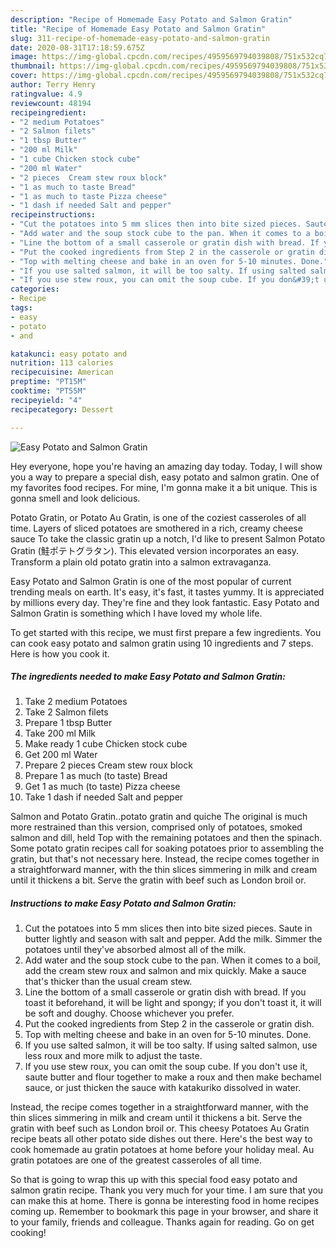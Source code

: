 ```yaml
---
description: "Recipe of Homemade Easy Potato and Salmon Gratin"
title: "Recipe of Homemade Easy Potato and Salmon Gratin"
slug: 311-recipe-of-homemade-easy-potato-and-salmon-gratin
date: 2020-08-31T17:18:59.675Z
image: https://img-global.cpcdn.com/recipes/4959569794039808/751x532cq70/easy-potato-and-salmon-gratin-recipe-main-photo.jpg
thumbnail: https://img-global.cpcdn.com/recipes/4959569794039808/751x532cq70/easy-potato-and-salmon-gratin-recipe-main-photo.jpg
cover: https://img-global.cpcdn.com/recipes/4959569794039808/751x532cq70/easy-potato-and-salmon-gratin-recipe-main-photo.jpg
author: Terry Henry
ratingvalue: 4.9
reviewcount: 48194
recipeingredient:
- "2 medium Potatoes"
- "2 Salmon filets"
- "1 tbsp Butter"
- "200 ml Milk"
- "1 cube Chicken stock cube"
- "200 ml Water"
- "2 pieces  Cream stew roux block"
- "1 as much to taste Bread"
- "1 as much to taste Pizza cheese"
- "1 dash if needed Salt and pepper"
recipeinstructions:
- "Cut the potatoes into 5 mm slices then into bite sized pieces. Saute in butter lightly and season with salt and pepper. Add the milk. Simmer the potatoes until they&#39;ve absorbed almost all of the milk."
- "Add water and the soup stock cube to the pan. When it comes to a boil, add the cream stew roux and salmon and mix quickly. Make a sauce that&#39;s thicker than the usual cream stew."
- "Line the bottom of a small casserole or gratin dish with bread. If you toast it beforehand, it will be light and spongy; if you don&#39;t toast it, it will be soft and doughy. Choose whichever you prefer."
- "Put the cooked ingredients from Step 2 in the casserole or gratin dish."
- "Top with melting cheese and bake in an oven for 5-10 minutes. Done."
- "If you use salted salmon, it will be too salty. If using salted salmon, use less roux and more milk to adjust the taste."
- "If you use stew roux, you can omit the soup cube. If you don&#39;t use it, saute butter and flour together to make a roux and then make bechamel sauce, or just thicken the sauce with katakuriko dissolved in water."
categories:
- Recipe
tags:
- easy
- potato
- and

katakunci: easy potato and 
nutrition: 113 calories
recipecuisine: American
preptime: "PT15M"
cooktime: "PT55M"
recipeyield: "4"
recipecategory: Dessert

---
```



![Easy Potato and Salmon Gratin](https://img-global.cpcdn.com/recipes/4959569794039808/751x532cq70/easy-potato-and-salmon-gratin-recipe-main-photo.jpg)

Hey everyone, hope you're having an amazing day today. Today, I will show you a way to prepare a special dish, easy potato and salmon gratin. One of my favorites food recipes. For mine, I'm gonna make it a bit unique. This is gonna smell and look delicious.

Potato Gratin, or Potato Au Gratin, is one of the coziest casseroles of all time. Layers of sliced potatoes are smothered in a rich, creamy cheese sauce To take the classic gratin up a notch, I&#39;d like to present Salmon Potato Gratin (鮭ポテトグラタン). This elevated version incorporates an easy. Transform a plain old potato gratin into a salmon extravaganza.

Easy Potato and Salmon Gratin is one of the most popular of current trending meals on earth. It's easy, it's fast, it tastes yummy. It is appreciated by millions every day. They're fine and they look fantastic. Easy Potato and Salmon Gratin is something which I have loved my whole life.


To get started with this recipe, we must first prepare a few ingredients. You can cook easy potato and salmon gratin using 10 ingredients and 7 steps. Here is how you cook it.

<!--inarticleads1-->

##### The ingredients needed to make Easy Potato and Salmon Gratin:

1. Take 2 medium Potatoes
1. Take 2 Salmon filets
1. Prepare 1 tbsp Butter
1. Take 200 ml Milk
1. Make ready 1 cube Chicken stock cube
1. Get 200 ml Water
1. Prepare 2 pieces  Cream stew roux block
1. Prepare 1 as much (to taste) Bread
1. Get 1 as much (to taste) Pizza cheese
1. Take 1 dash if needed Salt and pepper


Salmon and Potato Gratin..potato gratin and quiche The original is much more restrained than this version, comprised only of potatoes, smoked salmon and dill, held Top with the remaining potatoes and then the spinach. Some potato gratin recipes call for soaking potatoes prior to assembling the gratin, but that&#39;s not necessary here. Instead, the recipe comes together in a straightforward manner, with the thin slices simmering in milk and cream until it thickens a bit. Serve the gratin with beef such as London broil or. 

<!--inarticleads2-->

##### Instructions to make Easy Potato and Salmon Gratin:

1. Cut the potatoes into 5 mm slices then into bite sized pieces. Saute in butter lightly and season with salt and pepper. Add the milk. Simmer the potatoes until they&#39;ve absorbed almost all of the milk.
1. Add water and the soup stock cube to the pan. When it comes to a boil, add the cream stew roux and salmon and mix quickly. Make a sauce that&#39;s thicker than the usual cream stew.
1. Line the bottom of a small casserole or gratin dish with bread. If you toast it beforehand, it will be light and spongy; if you don&#39;t toast it, it will be soft and doughy. Choose whichever you prefer.
1. Put the cooked ingredients from Step 2 in the casserole or gratin dish.
1. Top with melting cheese and bake in an oven for 5-10 minutes. Done.
1. If you use salted salmon, it will be too salty. If using salted salmon, use less roux and more milk to adjust the taste.
1. If you use stew roux, you can omit the soup cube. If you don&#39;t use it, saute butter and flour together to make a roux and then make bechamel sauce, or just thicken the sauce with katakuriko dissolved in water.


Instead, the recipe comes together in a straightforward manner, with the thin slices simmering in milk and cream until it thickens a bit. Serve the gratin with beef such as London broil or. This cheesy Potatoes Au Gratin recipe beats all other potato side dishes out there. Here&#39;s the best way to cook homemade au gratin potatoes at home before your holiday meal. Au gratin potatoes are one of the greatest casseroles of all time. 

So that is going to wrap this up with this special food easy potato and salmon gratin recipe. Thank you very much for your time. I am sure that you can make this at home. There is gonna be interesting food in home recipes coming up. Remember to bookmark this page in your browser, and share it to your family, friends and colleague. Thanks again for reading. Go on get cooking!
